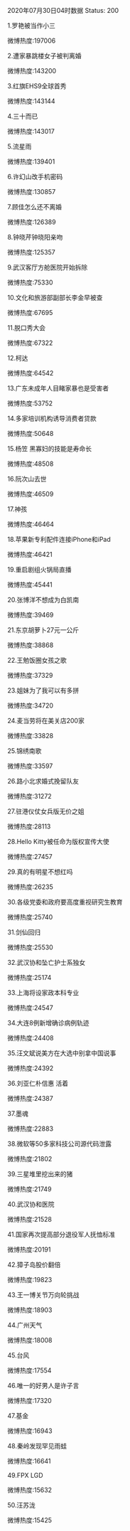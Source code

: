 2020年07月30日04时数据
Status: 200

1.罗艳被当作小三

微博热度:197006

2.遭家暴跳楼女子被判离婚

微博热度:143200

3.红旗EHS9全球首秀

微博热度:143144

4.三十而已

微博热度:143017

5.流星雨

微博热度:139401

6.许幻山改手机密码

微博热度:130857

7.顾佳怎么还不离婚

微博热度:126389

8.钟晓芹钟晓阳亲吻

微博热度:125357

9.武汉客厅方舱医院开始拆除

微博热度:75330

10.文化和旅游部副部长李金早被查

微博热度:67695

11.脱口秀大会

微博热度:67322

12.柯达

微博热度:64542

13.广东未成年人目睹家暴也是受害者

微博热度:53752

14.多家培训机构诱导消费者贷款

微博热度:50648

15.杨笠 黑寡妇的技能是寿命长

微博热度:48508

16.阮次山去世

微博热度:46509

17.神孩

微博热度:46464

18.苹果新专利配件连接iPhone和iPad

微博热度:46421

19.重启剧组火锅局直播

微博热度:45441

20.张博洋不想成为白凯南

微博热度:39469

21.东京胡萝卜27元一公斤

微博热度:38868

22.王勉饭圈女孩之歌

微博热度:37329

23.姐妹为了我可以有多拼

微博热度:34720

24.麦当劳将在美关店200家

微博热度:33828

25.锦绣南歌

微博热度:33597

26.路小北求婚式挽留队友

微博热度:31272

27.驻港仪仗女兵版无价之姐

微博热度:28113

28.Hello Kitty被任命为版权宣传大使

微博热度:27457

29.真的有明星不想红吗

微博热度:26235

30.各级党委和政府要高度重视研究生教育

微博热度:25740

31.剑仙回归

微博热度:25530

32.武汉协和坠亡护士系独女

微博热度:25174

33.上海将设家政本科专业

微博热度:24547

34.大连8例新增确诊病例轨迹

微博热度:24408

35.汪文斌说美方在大选中别拿中国说事

微博热度:24392

36.刘亚仁朴信惠 活着

微博热度:24387

37.墨魂

微博热度:22883

38.微软等50多家科技公司源代码泄露

微博热度:21802

39.三星堆里挖出来的猪

微博热度:21749

40.武汉协和医院

微博热度:21528

41.国家再次提高部分退役军人抚恤标准

微博热度:20191

42.獐子岛股价翻倍

微博热度:19823

43.王一博关节万向轮挑战

微博热度:18903

44.广州天气

微博热度:18008

45.台风

微博热度:17554

46.唯一的好男人是许子言

微博热度:17320

47.基金

微博热度:16943

48.秦岭发现罕见雨蛙

微博热度:16641

49.FPX LGD

微博热度:15632

50.汪苏泷

微博热度:15425

